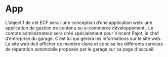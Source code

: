 # App
L’objectif de cet ECF sera : une conception d’une application web:  une application de gestion de contenu ou e-commerce développement . Le compte administrateur sera créé spécialement pour Vincent Pajot, le chef d’entreprise du garage. C’est lui qui gérera les informations sur le site web. Le site web doit afficher de manière claire et concise les différents services de réparation automobile proposés par le garage sur sa page d'accueil.
